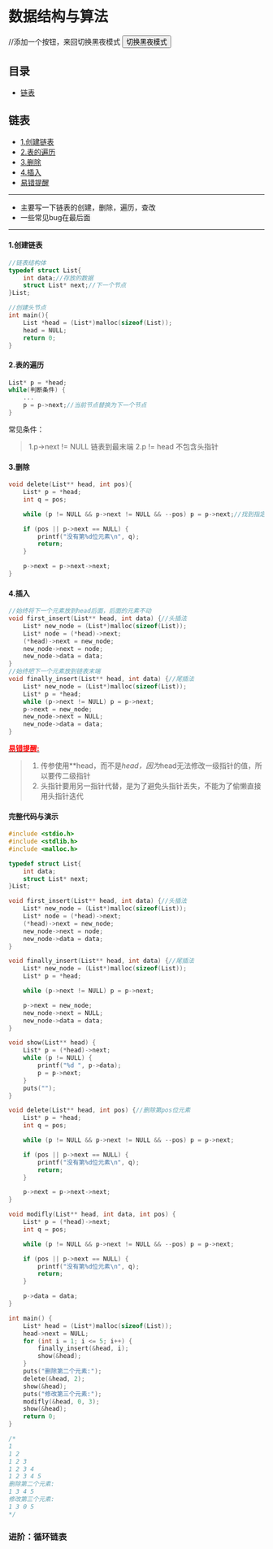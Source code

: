 # 数据结构与算法

//添加一个按钮，来回切换黑夜模式 
<button onclick="toggleNightMode()">切换黑夜模式</button>

<script>
function toggleNightMode() {
  var body = document.body;
  body.classList.toggle("night-mode");
}
</script>

## 目录
* [链表](#链表)

## 链表
  * [1.创建链表](#1创建链表)
  * [2.表的遍历](#2表的遍历)
  * [3.删除](#3删除)
  * [4.插入](#4插入)
  * [易错提醒](#易错提醒)

***

* 主要写一下链表的创建，删除，遍历，查改
* 一些常见bug在最后面

***



#### 1.创建链表
```c
//链表结构体
typedef struct List{
    int data;//存放的数据
    struct List* next;//下一个节点
}List;

//创建头节点
int main(){
    List *head = (List*)malloc(sizeof(List));
    head = NULL;
    return 0;
}
```
#### 2.表的遍历
```c
List* p = *head;
while(判断条件) {
    ...
    p = p->next;//当前节点替换为下一个节点
}
```
常见条件：
> 1.p->next != NULL     链表到最末端
> 2.p != head           不包含头指针
#### 3.删除
```c
void delete(List** head, int pos){
    List* p = *head;
    int q = pos;

    while (p != NULL && p->next != NULL && --pos) p = p->next;//找到指定元素的上一个节点

    if (pos || p->next == NULL) {
        printf("没有第%d位元素\n", q);
        return;
    }

    p->next = p->next->next;
}
```
#### 4.插入
```c
//始终将下一个元素放到head后面，后面的元素不动
void first_insert(List** head, int data) {//头插法
    List* new_node = (List*)malloc(sizeof(List));
    List* node = (*head)->next;
    (*head)->next = new_node;
    new_node->next = node;
    new_node->data = data;
}
//始终把下一个元素放到链表末端
void finally_insert(List** head, int data) {//尾插法
    List* new_node = (List*)malloc(sizeof(List));
    List* p = *head;
    while (p->next != NULL) p = p->next;
    p->next = new_node;
    new_node->next = NULL;
    new_node->data = data;
}
```
**<u><font color = red>易错提醒:</font></u>**
> 1. 传参使用**head，而不是*head，因为*head无法修改一级指针的值，所以要传二级指针
> 2. 头指针要用另一指针代替，是为了避免头指针丢失，不能为了偷懒直接用头指针迭代

#### 完整代码与演示
```c
#include <stdio.h>
#include <stdlib.h>
#include <malloc.h>

typedef struct List{
    int data;
    struct List* next;
}List;

void first_insert(List** head, int data) {//头插法
    List* new_node = (List*)malloc(sizeof(List));
    List* node = (*head)->next;
    (*head)->next = new_node;
    new_node->next = node;
    new_node->data = data;
}

void finally_insert(List** head, int data) {//尾插法
    List* new_node = (List*)malloc(sizeof(List));
    List* p = *head;

    while (p->next != NULL) p = p->next;

    p->next = new_node;
    new_node->next = NULL;
    new_node->data = data;
}

void show(List** head) {
    List* p = (*head)->next;
    while (p != NULL) {
        printf("%d ", p->data);
        p = p->next;
    }
    puts("");
}

void delete(List** head, int pos) {//删除第pos位元素
    List* p = *head;
    int q = pos;

    while (p != NULL && p->next != NULL && --pos) p = p->next;

    if (pos || p->next == NULL) {
        printf("没有第%d位元素\n", q);
        return;
    }

    p->next = p->next->next;
}

void modifly(List** head, int data, int pos) {
    List* p = (*head)->next;
    int q = pos;

    while (p != NULL && p->next != NULL && --pos) p = p->next;

    if (pos || p->next == NULL) {
        printf("没有第%d位元素\n", q);
        return;
    }

    p->data = data;
}

int main() {
    List* head = (List*)malloc(sizeof(List));
    head->next = NULL;
    for (int i = 1; i <= 5; i++) {
        finally_insert(&head, i);
        show(&head);
    }
    puts("删除第二个元素:");
    delete(&head, 2);
    show(&head);
    puts("修改第三个元素:");
    modifly(&head, 0, 3);
    show(&head);
    return 0;
}

/*
1
1 2
1 2 3
1 2 3 4
1 2 3 4 5
删除第二个元素:
1 3 4 5
修改第三个元素:
1 3 0 5
*/
```

### 进阶：循环链表
